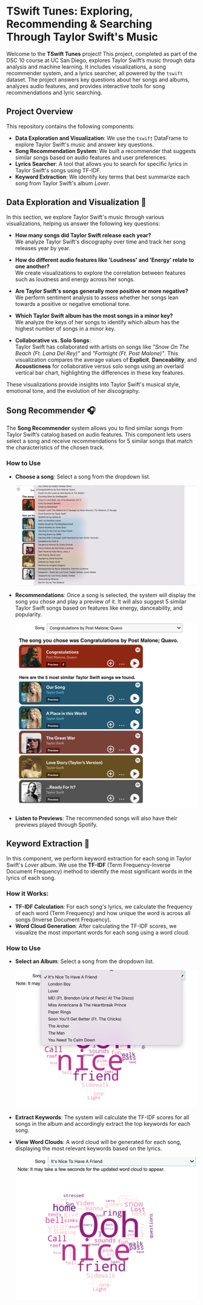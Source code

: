 # TSwift Tunes: Exploring, Recommending & Searching Through Taylor Swift's Music

Welcome to the **TSwift Tunes** project! This project, completed as part of the DSC 10 course at UC San Diego, explores Taylor Swift’s music through data analysis and machine learning. It includes visualizations, a song recommender system, and a lyrics searcher, all powered by the `tswift` dataset. The project answers key questions about her songs and albums, analyzes audio features, and provides interactive tools for song recommendations and lyric searching.

## Project Overview

This repository contains the following components:

- **Data Exploration and Visualization**: We use the `tswift` DataFrame to explore Taylor Swift's music and answer key questions.
- **Song Recommendation System**: We built a recommender that suggests similar songs based on audio features and user preferences.
- **Lyrics Searcher**: A tool that allows you to search for specific lyrics in Taylor Swift's songs using TF-IDF.
- **Keyword Extraction**: We identify key terms that best summarize each song from Taylor Swift's album *Lover*.

## Data Exploration and Visualization 👀

In this section, we explore Taylor Swift's music through various visualizations, helping us answer the following key questions:

- **How many songs did Taylor Swift release each year?**  
  We analyze Taylor Swift's discography over time and track her song releases year by year.

- **How do different audio features like 'Loudness' and 'Energy' relate to one another?**  
  We create visualizations to explore the correlation between features such as loudness and energy across her songs.

- **Are Taylor Swift's songs generally more positive or more negative?**  
  We perform sentiment analysis to assess whether her songs lean towards a positive or negative emotional tone.

- **Which Taylor Swift album has the most songs in a minor key?**  
  We analyze the keys of her songs to identify which album has the highest number of songs in a minor key.

- **Collaborative vs. Solo Songs**:  
  Taylor Swift has collaborated with artists on songs like *"Snow On The Beach (Ft. Lana Del Rey)"* and *"Fortnight (Ft. Post Malone)"*. This visualization compares the average values of **Explicit**, **Danceability**, and **Acousticness** for collaborative versus solo songs using an overlaid vertical bar chart, highlighting the differences in these key features.

These visualizations provide insights into Taylor Swift's musical style, emotional tone, and the evolution of her discography.

## Song Recommender 🎧

The **Song Recommender** system allows you to find similar songs from Taylor Swift’s catalog based on audio features. This component lets users select a song and receive recommendations for 5 similar songs that match the characteristics of the chosen track.


### How to Use
- **Choose a song**: Select a song from the dropdown list.

  ![Alt text](TSwift/data/images/SR1.png)
- **Recommendations**: Once a song is selected, the system will display the song you chose and play a preview of it. It will also suggest 5 similar Taylor Swift songs based on features like energy, danceability, and popularity.

  ![Alt text](TSwift/data/images/SR2.png)
- **Listen to Previews**: The recommended songs will also have their previews played through Spotify.


## Keyword Extraction 🔑

In this component, we perform keyword extraction for each song in Taylor Swift's *Lover* album. We use the **TF-IDF** (Term Frequency-Inverse Document Frequency) method to identify the most significant words in the lyrics of each song.

### How it Works:
- **TF-IDF Calculation**: For each song's lyrics, we calculate the frequency of each word (Term Frequency) and how unique the word is across all songs (Inverse Document Frequency).
- **Word Cloud Generation**: After calculating the TF-IDF scores, we visualize the most important words for each song using a word cloud.

### How to Use
- **Select an Album**: Select a song from the dropdown list.

  ![Alt text](TSwift/data/images/K1.png)
- **Extract Keywords**: The system will calculate the TF-IDF scores for all songs in the album and accordingly extract the top keywords for each song.
- **View Word Clouds**: A word cloud will be generated for each song, displaying the most relevant keywords based on the lyrics.

  ![Alt text](TSwift/data/images/K2.png)



